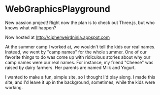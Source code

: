 # WebGraphicsPlayground
New passion project!  Right now the plan is to check out Three.js, but who knows what will happen?

Now hosted at http://cipherweirdninja.appspot.com

At the summer camp I worked at, we wouldn't tell the kids our real names.  Instead, we went by "camp names" for the whole summer. 
One of our favorite things to do was come up with ridiculous stories about why our camp names were our real names.
For instance, my friend "Cheese" was raised by dairy farmers.  Her parents are named Milk and Yogurt.


I wanted to make a fun, simple site, so I thought I'd play along.  I made this site, and 
I'd leave it up in the background, sometimes, while the kids were working.  
